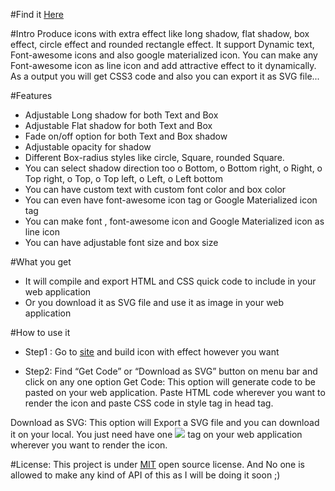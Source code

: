 #Find it <a href="https://aminkodaganur.github.io/iconplus/">Here</a>

#Intro 
Produce icons with extra effect like long shadow, flat shadow, box effect, circle effect and rounded rectangle effect. It support Dynamic text, Font-awesome icons and also google materialized icon. You can make any Font-awesome icon as line icon and add attractive effect to it dynamically. As a output you will get CSS3 code and also you can export it as SVG file...

#Features
-	Adjustable Long shadow for both Text and Box
-	Adjustable Flat shadow for both Text and Box 
-	Fade on/off  option for both Text and Box shadow
-	Adjustable opacity for shadow
-	Different Box-radius styles like circle, Square, rounded Square.
-	You can select shadow direction too 
o	Bottom, 
o	Bottom right, 
o	Right,
o	Top right, 
o	Top, 
o	Top left, 
o	Left,
o	Left bottom 
-	You can have custom text with custom font color and box color
-	You can even have font-awesome icon tag or Google Materialized icon tag  
-	You can make font , font-awesome icon  and Google Materialized icon as line icon
-	You can have adjustable font size and box size 

#What you get
-	It will compile and export  HTML and CSS quick code to include in your web application
-	Or you download it as SVG file and use it as image in your web application  

#How to use it 
-	Step1 :
     Go to <a href="https://aminkodaganur.github.io/iconplus/">site</a> and build icon with effect however you want  

-	Step2: 
     Find “Get Code” or “Download as SVG” button on menu bar and click on any one option
Get Code: This option will generate code to be pasted on your web application. Paste HTML code wherever you want to render the icon and paste CSS code in style tag in head tag.

Download as SVG:  This option will Export a SVG file and you can download it on your local. You just need have one <img src=”SVG_File_Path.svg” /> tag on your web application wherever you want to render the icon.

#License:
	This project is under <a href="https://opensource.org/licenses/MIT">MIT</a> open source license.
    And No one is allowed to make any kind of API of this as I will be doing it soon ;)
	
